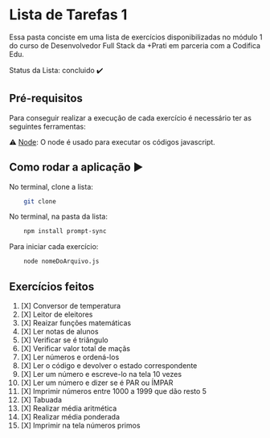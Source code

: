 # Lista de Tarefas 1

Essa pasta conciste em uma lista de exercícios disponibilizadas no módulo 1 do curso de Desenvolvedor Full Stack da +Prati em parceria com a Codifica Edu.

Status da Lista: concluido ✔️


## Pré-requisitos

Para conseguir realizar a execução de cada exercício é necessário ter as seguintes ferramentas:

⚠️ [Node](https://nodejs.org/en/download/): O node é usado para executar os códigos javascript.

## Como rodar a aplicação ▶️

No terminal, clone a lista:
```bash
    git clone
```

No terminal, na pasta da lista:
```bash
    npm install prompt-sync
```

Para iniciar cada exercício:
```bash
    node nomeDoArquivo.js
```

## Exercícios feitos

1. [X] Conversor de temperatura
2. [X] Leitor de eleitores
3. [X] Reaizar funções matemáticas
4. [X] Ler notas de alunos
5. [X] Verificar se é triângulo
6. [X] Verificar valor total de maçãs
7. [X] Ler números e ordená-los
8. [X] Ler o código e devolver o estado correspondente
9. [X] Ler um número e escreve-lo na tela 10 vezes
10. [X] Ler um número e dizer se é PAR ou ÍMPAR
11. [X] Imprimir números entre 1000 a 1999 que dão resto 5
12. [X] Tabuada
13. [X] Realizar média aritmética
14. [X] Realizar média ponderada
15. [X] Imprimir na tela números primos